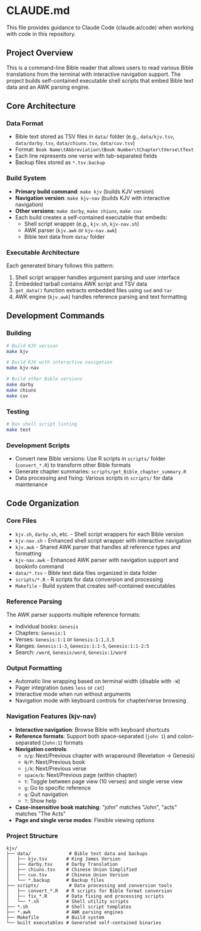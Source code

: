 # CLAUDE.md

This file provides guidance to Claude Code (claude.ai/code) when working with code in this repository.

## Project Overview

This is a command-line Bible reader that allows users to read various Bible translations from the terminal with interactive navigation support. The project builds self-contained executable shell scripts that embed Bible text data and an AWK parsing engine.

## Core Architecture

### Data Format
- Bible text stored as TSV files in `data/` folder (e.g., `data/kjv.tsv`, `data/darby.tsv`, `data/chiuns.tsv`, `data/cuv.tsv`)
- Format: `Book Name\tAbbreviation\tBook Number\tChapter\tVerse\tText`
- Each line represents one verse with tab-separated fields
- Backup files stored as `*.tsv.backup`

### Build System
- **Primary build command**: `make kjv` (builds KJV version)
- **Navigation version**: `make kjv-nav` (builds KJV with interactive navigation)
- **Other versions**: `make darby`, `make chiuns`, `make cuv`
- Each build creates a self-contained executable that embeds:
  - Shell script wrapper (e.g., `kjv.sh`, `kjv-nav.sh`)
  - AWK parser (`kjv.awk` or `kjv-nav.awk`)
  - Bible text data from `data/` folder

### Executable Architecture
Each generated binary follows this pattern:
1. Shell script wrapper handles argument parsing and user interface
2. Embedded tarball contains AWK script and TSV data
3. `get_data()` function extracts embedded files using `sed` and `tar`
4. AWK engine (`kjv.awk`) handles reference parsing and text formatting

## Development Commands

### Building
```bash
# Build KJV version
make kjv

# Build KJV with interactive navigation
make kjv-nav

# Build other Bible versions
make darby
make chiuns
make cuv
```

### Testing
```bash
# Run shell script linting
make test
```

### Development Scripts
- Convert new Bible versions: Use R scripts in `scripts/` folder (`convert_*.R`) to transform other Bible formats
- Generate chapter summaries: `scripts/get_Bible_chapter_summary.R`
- Data processing and fixing: Various scripts in `scripts/` for data maintenance

## Code Organization

### Core Files
- `kjv.sh`, `darby.sh`, etc. - Shell script wrappers for each Bible version
- `kjv-nav.sh` - Enhanced shell script wrapper with interactive navigation
- `kjv.awk` - Shared AWK parser that handles all reference types and formatting
- `kjv-nav.awk` - Enhanced AWK parser with navigation support and bookinfo command
- `data/*.tsv` - Bible text data files organized in data folder
- `scripts/*.R` - R scripts for data conversion and processing
- `Makefile` - Build system that creates self-contained executables

### Reference Parsing
The AWK parser supports multiple reference formats:
- Individual books: `Genesis`
- Chapters: `Genesis:1`
- Verses: `Genesis:1:1` or `Genesis:1:1,3,5`
- Ranges: `Genesis:1-3`, `Genesis:1:1-5`, `Genesis:1:1-2:5`
- Search: `/word`, `Genesis/word`, `Genesis:1/word`

### Output Formatting
- Automatic line wrapping based on terminal width (disable with `-W`)
- Pager integration (uses `less` or `cat`)
- Interactive mode when run without arguments
- Navigation mode with keyboard controls for chapter/verse browsing

### Navigation Features (kjv-nav)
- **Interactive navigation**: Browse Bible with keyboard shortcuts
- **Reference formats**: Support both space-separated (`john 1`) and colon-separated (`John:1`) formats
- **Navigation controls**:
  - `n/p`: Next/Previous chapter with wraparound (Revelation → Genesis)
  - `N/P`: Next/Previous book
  - `j/k`: Next/Previous verse
  - `space/b`: Next/Previous page (within chapter)
  - `t`: Toggle between page view (10 verses) and single verse view
  - `g`: Go to specific reference
  - `q`: Quit navigation
  - `?`: Show help
- **Case-insensitive book matching**: "john" matches "John", "acts" matches "The Acts"
- **Page and single verse modes**: Flexible viewing options

### Project Structure
```
kjv/
├── data/              # Bible text data and backups
│   ├── kjv.tsv       # King James Version
│   ├── darby.tsv     # Darby Translation
│   ├── chiuns.tsv    # Chinese Union Simplified
│   ├── cuv.tsv       # Chinese Union Version
│   └── *.backup      # Backup files
├── scripts/           # Data processing and conversion tools
│   ├── convert_*.R   # R scripts for Bible format conversion
│   ├── fix_*.R       # Data fixing and processing scripts
│   └── *.sh          # Shell utility scripts
├── *.sh              # Shell script templates
├── *.awk             # AWK parsing engines
├── Makefile          # Build system
└── built executables # Generated self-contained binaries
```